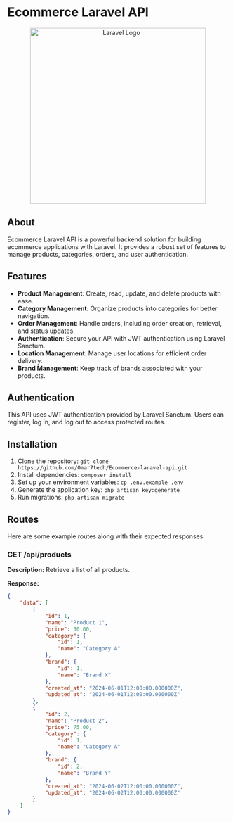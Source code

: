 # Ecommerce Laravel API

<p align="center">
  <img src="https://raw.githubusercontent.com/laravel/art/master/logo-lockup/5%20SVG/2%20CMYK/1%20Full%20Color/laravel-logolockup-cmyk-red.svg" width="400" alt="Laravel Logo">
</p>

## About

Ecommerce Laravel API is a powerful backend solution for building ecommerce applications with Laravel. It provides a robust set of features to manage products, categories, orders, and user authentication.

## Features

- **Product Management**: Create, read, update, and delete products with ease.
- **Category Management**: Organize products into categories for better navigation.
- **Order Management**: Handle orders, including order creation, retrieval, and status updates.
- **Authentication**: Secure your API with JWT authentication using Laravel Sanctum.
- **Location Management**: Manage user locations for efficient order delivery.
- **Brand Management**: Keep track of brands associated with your products.

## Authentication

This API uses JWT authentication provided by Laravel Sanctum. Users can register, log in, and log out to access protected routes.

## Installation

1. Clone the repository: `git clone https://github.com/Omar7tech/Ecommerce-laravel-api.git`
2. Install dependencies: `composer install`
3. Set up your environment variables: `cp .env.example .env`
4. Generate the application key: `php artisan key:generate`
5. Run migrations: `php artisan migrate`

## Routes

Here are some example routes along with their expected responses:

### GET /api/products

**Description:** Retrieve a list of all products.

**Response:**
```json
{
    "data": [
        {
            "id": 1,
            "name": "Product 1",
            "price": 50.00,
            "category": {
                "id": 1,
                "name": "Category A"
            },
            "brand": {
                "id": 1,
                "name": "Brand X"
            },
            "created_at": "2024-06-01T12:00:00.000000Z",
            "updated_at": "2024-06-01T12:00:00.000000Z"
        },
        {
            "id": 2,
            "name": "Product 2",
            "price": 75.00,
            "category": {
                "id": 1,
                "name": "Category A"
            },
            "brand": {
                "id": 2,
                "name": "Brand Y"
            },
            "created_at": "2024-06-02T12:00:00.000000Z",
            "updated_at": "2024-06-02T12:00:00.000000Z"
        }
    ]
}
